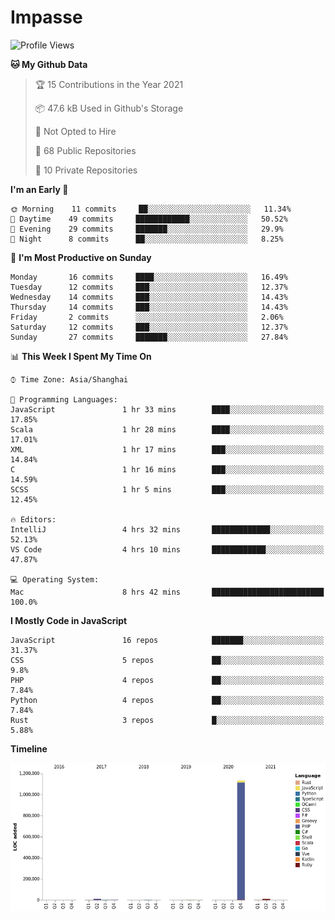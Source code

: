 # Impasse

<!--START_SECTION:waka-->
![Profile Views](http://img.shields.io/badge/Profile%20Views-0-blue)

**🐱 My Github Data** 

> 🏆 15 Contributions in the Year 2021
 > 
> 📦 47.6 kB Used in Github's Storage 
 > 
> 🚫 Not Opted to Hire
 > 
> 📜 68 Public Repositories 
 > 
> 🔑 10 Private Repositories  
 > 
**I'm an Early 🐤** 

```text
🌞 Morning    11 commits     ██░░░░░░░░░░░░░░░░░░░░░░░   11.34% 
🌆 Daytime    49 commits     ████████████░░░░░░░░░░░░░   50.52% 
🌃 Evening    29 commits     ███████░░░░░░░░░░░░░░░░░░   29.9% 
🌙 Night      8 commits      ██░░░░░░░░░░░░░░░░░░░░░░░   8.25%

```
📅 **I'm Most Productive on Sunday** 

```text
Monday       16 commits     ████░░░░░░░░░░░░░░░░░░░░░   16.49% 
Tuesday      12 commits     ███░░░░░░░░░░░░░░░░░░░░░░   12.37% 
Wednesday    14 commits     ███░░░░░░░░░░░░░░░░░░░░░░   14.43% 
Thursday     14 commits     ███░░░░░░░░░░░░░░░░░░░░░░   14.43% 
Friday       2 commits      ░░░░░░░░░░░░░░░░░░░░░░░░░   2.06% 
Saturday     12 commits     ███░░░░░░░░░░░░░░░░░░░░░░   12.37% 
Sunday       27 commits     ███████░░░░░░░░░░░░░░░░░░   27.84%

```


📊 **This Week I Spent My Time On** 

```text
⌚︎ Time Zone: Asia/Shanghai

💬 Programming Languages: 
JavaScript               1 hr 33 mins        ████░░░░░░░░░░░░░░░░░░░░░   17.85% 
Scala                    1 hr 28 mins        ████░░░░░░░░░░░░░░░░░░░░░   17.01% 
XML                      1 hr 17 mins        ███░░░░░░░░░░░░░░░░░░░░░░   14.84% 
C                        1 hr 16 mins        ███░░░░░░░░░░░░░░░░░░░░░░   14.59% 
SCSS                     1 hr 5 mins         ███░░░░░░░░░░░░░░░░░░░░░░   12.45%

🔥 Editors: 
IntelliJ                 4 hrs 32 mins       █████████████░░░░░░░░░░░░   52.13% 
VS Code                  4 hrs 10 mins       ████████████░░░░░░░░░░░░░   47.87%

💻 Operating System: 
Mac                      8 hrs 42 mins       █████████████████████████   100.0%

```

**I Mostly Code in JavaScript** 

```text
JavaScript               16 repos            ███████░░░░░░░░░░░░░░░░░░   31.37% 
CSS                      5 repos             ██░░░░░░░░░░░░░░░░░░░░░░░   9.8% 
PHP                      4 repos             ██░░░░░░░░░░░░░░░░░░░░░░░   7.84% 
Python                   4 repos             ██░░░░░░░░░░░░░░░░░░░░░░░   7.84% 
Rust                     3 repos             █░░░░░░░░░░░░░░░░░░░░░░░░   5.88%

```


**Timeline**

![Chart not found](https://raw.githubusercontent.com/impasse/impasse/master/charts/bar_graph.png) 


<!--END_SECTION:waka-->
